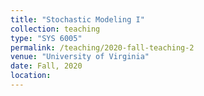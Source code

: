 ```yaml
---
title: "Stochastic Modeling I"
collection: teaching
type: "SYS 6005"
permalink: /teaching/2020-fall-teaching-2
venue: "University of Virginia"
date: Fall, 2020
location: 
---
```


